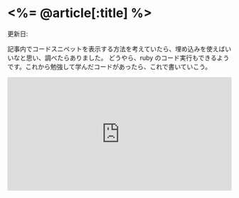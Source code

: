 # <%= @article[:title] %>
更新日:

記事内でコードスニペットを表示する方法を考えていたら、埋め込みを使えばいいなと思い、調べたらありました。
どうやら、ruby のコード実行もできるようです。これから勉強して学んだコードがあったら、これで書いていこう。

<iframe src="http://onlinegdb.com/embed/rk9pQdp1u?theme=dark" class="ogdb_iframe" width="100%" frameborder="0" style="width: 1px;max-width: 100%;min-width: 100%;overflow: hidden;" height="255"></iframe>
